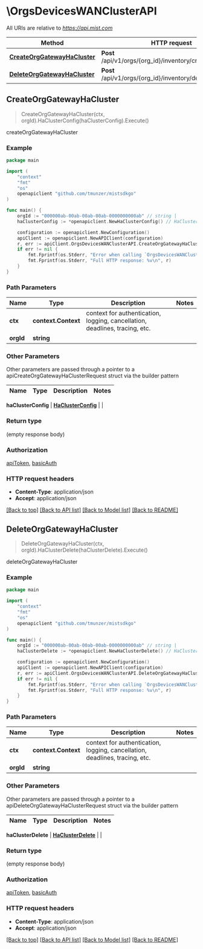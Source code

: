# \OrgsDevicesWANClusterAPI

All URIs are relative to *https://api.mist.com*

Method | HTTP request | Description
------------- | ------------- | -------------
[**CreateOrgGatewayHaCluster**](OrgsDevicesWANClusterAPI.md#CreateOrgGatewayHaCluster) | **Post** /api/v1/orgs/{org_id}/inventory/create_ha_cluster | createOrgGatewayHaCluster
[**DeleteOrgGatewayHaCluster**](OrgsDevicesWANClusterAPI.md#DeleteOrgGatewayHaCluster) | **Post** /api/v1/orgs/{org_id}/inventory/delete_ha_cluster | deleteOrgGatewayHaCluster



## CreateOrgGatewayHaCluster

> CreateOrgGatewayHaCluster(ctx, orgId).HaClusterConfig(haClusterConfig).Execute()

createOrgGatewayHaCluster



### Example

```go
package main

import (
	"context"
	"fmt"
	"os"
	openapiclient "github.com/tmunzer/mistsdkgo"
)

func main() {
	orgId := "000000ab-00ab-00ab-00ab-0000000000ab" // string | 
	haClusterConfig := *openapiclient.NewHaClusterConfig() // HaClusterConfig |  (optional)

	configuration := openapiclient.NewConfiguration()
	apiClient := openapiclient.NewAPIClient(configuration)
	r, err := apiClient.OrgsDevicesWANClusterAPI.CreateOrgGatewayHaCluster(context.Background(), orgId).HaClusterConfig(haClusterConfig).Execute()
	if err != nil {
		fmt.Fprintf(os.Stderr, "Error when calling `OrgsDevicesWANClusterAPI.CreateOrgGatewayHaCluster``: %v\n", err)
		fmt.Fprintf(os.Stderr, "Full HTTP response: %v\n", r)
	}
}
```

### Path Parameters


Name | Type | Description  | Notes
------------- | ------------- | ------------- | -------------
**ctx** | **context.Context** | context for authentication, logging, cancellation, deadlines, tracing, etc.
**orgId** | **string** |  | 

### Other Parameters

Other parameters are passed through a pointer to a apiCreateOrgGatewayHaClusterRequest struct via the builder pattern


Name | Type | Description  | Notes
------------- | ------------- | ------------- | -------------

 **haClusterConfig** | [**HaClusterConfig**](HaClusterConfig.md) |  | 

### Return type

 (empty response body)

### Authorization

[apiToken](../README.md#apiToken), [basicAuth](../README.md#basicAuth)

### HTTP request headers

- **Content-Type**: application/json
- **Accept**: application/json

[[Back to top]](#) [[Back to API list]](../README.md#documentation-for-api-endpoints)
[[Back to Model list]](../README.md#documentation-for-models)
[[Back to README]](../README.md)


## DeleteOrgGatewayHaCluster

> DeleteOrgGatewayHaCluster(ctx, orgId).HaClusterDelete(haClusterDelete).Execute()

deleteOrgGatewayHaCluster



### Example

```go
package main

import (
	"context"
	"fmt"
	"os"
	openapiclient "github.com/tmunzer/mistsdkgo"
)

func main() {
	orgId := "000000ab-00ab-00ab-00ab-0000000000ab" // string | 
	haClusterDelete := *openapiclient.NewHaClusterDelete() // HaClusterDelete |  (optional)

	configuration := openapiclient.NewConfiguration()
	apiClient := openapiclient.NewAPIClient(configuration)
	r, err := apiClient.OrgsDevicesWANClusterAPI.DeleteOrgGatewayHaCluster(context.Background(), orgId).HaClusterDelete(haClusterDelete).Execute()
	if err != nil {
		fmt.Fprintf(os.Stderr, "Error when calling `OrgsDevicesWANClusterAPI.DeleteOrgGatewayHaCluster``: %v\n", err)
		fmt.Fprintf(os.Stderr, "Full HTTP response: %v\n", r)
	}
}
```

### Path Parameters


Name | Type | Description  | Notes
------------- | ------------- | ------------- | -------------
**ctx** | **context.Context** | context for authentication, logging, cancellation, deadlines, tracing, etc.
**orgId** | **string** |  | 

### Other Parameters

Other parameters are passed through a pointer to a apiDeleteOrgGatewayHaClusterRequest struct via the builder pattern


Name | Type | Description  | Notes
------------- | ------------- | ------------- | -------------

 **haClusterDelete** | [**HaClusterDelete**](HaClusterDelete.md) |  | 

### Return type

 (empty response body)

### Authorization

[apiToken](../README.md#apiToken), [basicAuth](../README.md#basicAuth)

### HTTP request headers

- **Content-Type**: application/json
- **Accept**: application/json

[[Back to top]](#) [[Back to API list]](../README.md#documentation-for-api-endpoints)
[[Back to Model list]](../README.md#documentation-for-models)
[[Back to README]](../README.md)

